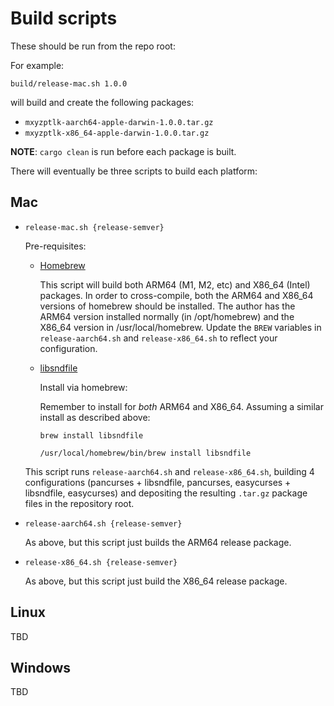 # Build scripts

These should be run from the repo root:

For example:
```
build/release-mac.sh 1.0.0
```
will build and create the following packages:
* `mxyzptlk-aarch64-apple-darwin-1.0.0.tar.gz`
* `mxyzptlk-x86_64-apple-darwin-1.0.0.tar.gz`

**NOTE**: `cargo clean` is run before each package is built.
    

There will eventually be three scripts to build each platform:

## Mac
* `release-mac.sh {release-semver}`

    Pre-requisites: 
    
    * [Homebrew](https://brew.sh/)

        This script will build both ARM64 (M1, M2, etc) and X86_64 (Intel) packages.  In order to cross-compile, both the ARM64 and X86_64 versions of homebrew should be installed.  The author has the ARM64 version installed normally (in /opt/homebrew) and the X86_64 version in /usr/local/homebrew.  Update the `BREW` variables in `release-aarch64.sh` and `release-x86_64.sh` to reflect your configuration.

    * [libsndfile](http://www.mega-nerd.com/libsndfile/)

        Install via homebrew:

        Remember to install for _both_ ARM64 and X86_64.  Assuming a similar install as described above:
        ```
        brew install libsndfile
        ```
        ```
        /usr/local/homebrew/bin/brew install libsndfile
        ```

    This script runs `release-aarch64.sh` and `release-x86_64.sh`, building 4 configurations (pancurses + libsndfile, pancurses, easycurses + libsndfile, easycurses) and depositing the resulting `.tar.gz` package files in the repository root.

* `release-aarch64.sh {release-semver}`

    As above, but this script just builds the ARM64 release package.

* `release-x86_64.sh {release-semver}`

    As above, but this script just build the X86_64 release package.

## Linux
TBD

## Windows
TBD